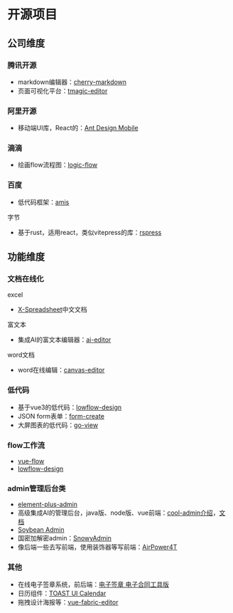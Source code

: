 # 开源项目

## 公司维度

### 腾讯开源

- markdown编辑器：[cherry-markdown](https://kkgithub.com/Tencent/cherry-markdown/blob/dev/README.CN.md)
- 页面可视化平台：[tmagic-editor](https://tencent.github.io/tmagic-editor/docs/)

### 阿里开源

- 移动端UI库，React的：[Ant Design Mobile](https://mobile.ant.design/zh/)

### 滴滴

- 绘画flow流程图：[logic-flow](https://07.logic-flow.cn/)

### 百度

- 低代码框架：[amis](https://aisuda.bce.baidu.com/amis/zh-CN/docs/index)

字节

- 基于rust，适用react，类似vitepress的库：[rspress](https://rspress.dev/zh/index)

## 功能维度

### 文档在线化

excel

- [X-Spreadsheet](https://hondrytravis.com/x-spreadsheet-doc/)中文文档

富文本

- 集成AI的富文本编辑器：[ai-editor](https://aieditor.dev/docs/zh/getting-started.html)

word文档

- word在线编辑：[canvas-editor](https://hufe.club/canvas-editor-docs/guide/start.html)

### 低代码

- 基于vue3的低代码：[lowflow-design](https://gitee.com/cai_xiao_feng/lowflow-design)
- JSON form表单：[form-create](https://www.form-create.com/v3/)
- 大屏图表的低代码：[go-view](https://mtruning.club/)

### flow工作流

- [vue-flow](https://www.toutiao.com/article/7387589324956533258)
- [lowflow-design](https://gitee.com/cai_xiao_feng/lowflow-design)

### admin管理后台类

- [element-plus-admin](https://element-plus-admin-doc.cn/)
- 高级集成AI的管理后台，java版、node版、vue前端：[cool-admin介绍](https://www.toutiao.com/video/7461548840107049491)，[文档](https://node.cool-admin.com/src/guide/ai.html)
- [Soybean Admin](https://docs.soybeanjs.cn/zh/)
- 国密加解密admin：[SnowyAdmin](https://gitee.com/xiaonuobase/snowy)
- 像后端一些去写前端，使用装饰器等写前端：[AirPower4T](https://gitee.com/air-power/AirPower4T)

### 其他

- 在线电子签章系统，前后端：[电子签章 电子合同工具版](https://gitee.com/my-fork-projec/kaifangqian-base)
- 日历组件：[TOAST UI Calendar](https://www.toutiao.com/article/7388740672087458330)
- 拖拽设计海报等：[vue-fabric-editor](https://gitee.com/nihaojob/vue-fabric-editor)

